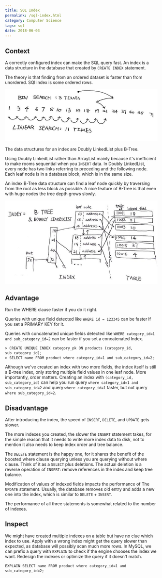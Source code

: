 ```yaml
---
title: SQL Index
permalink: /sql-index.html
category: Computer Science
tags: sql
date: 2018-06-03
---
```


## Context

A correctly configured index can make the SQL query fast. An index is a data structure in the database that created by `CREATE INDEX` statement. 

The theory is that finding from an ordered dataset is faster than from unordered. SQI index is some ordered rows.

![Ordered](/static/images/sql-index-ordered-is-fast.jpg)

The data structures for an index are Doubly LinkedList plus B-Tree. 

Using Doubly LinkedList rather than ArrayList mainly because it's inefficient to make rooms sequential when you `INSERT` data. In Doubly LinkedList, every node has two links referring to preceding and the following node.  Each leaf node is in a database block, which is in the same size.

An index B-Tree data structure can find a leaf node quickly by traversing from the root as less block as possible. A nice feature of B-Tree is that even with huge nodes the tree depth grows slowly.

![Ordered](/static/images/sql-index-data-structure.jpg)

## Advantage

Run the WHERE clause faster if you do it right.

Queries with unique field detected like `WHERE id = 123345` can be faster If you set a PRIMARY KEY for it. 

Queries with concatenated unique fields detected like `WHERE category_id=1 and sub_category_id=2` can be faster if you set a concatenated Index. 

```
> CREATE UNIQUE INDEX category_pk ON products (category_id, sub_category_id);
> SELECT name FROM product where category_id=1 and sub_category_id=2;
```

Although we've created an index with two more fields, the index itself is still a B-tree index, only storing multiple field values in one leaf node. More importantly, order matters. Creating an index with `(category_id, sub_category_id)` can help you run query `where category_id=1 and sub_category_id=2` and query `where category_id=1` faster, but not query `where sub_category_id=2`.

## Disadvantage

After introducing the index, the speed of `INSERT`, `DELETE`, and `UPDATE` gets slower.

The more indexes you created, the slower the `INSERT` statement takes, for the simple reason that it needs to write more index data to disk, not to mention it also needs to keep index order and tree balance.

The `DELETE` statement is the happy one, for it shares the benefit of the boosted where clause querying unless you are querying without where clause. Think of it as a `SELECT` plus deletions. The actual deletion is a reverse operation of `INSERT`: remove references in the index and keep tree balance.

Modification of values of indexed fields impacts the performance of The `UPDATE` statement. Usually, the database removes old entry and adds a new one into the index, which is similar to `DELETE` + `INSERT`.

The performance of all three statements is somewhat related to the number of indexes.

## Inspect

We might have created multiple indexes on a table but have no clue which index to use. Apply with a wrong index might get the query slower than expected, as database will possibly scan much more rows. In MySQL, we can prefix a query with `EXPLAIN` to check if the engine chooses the index we want. Redesign the indexes or optimize the query if it doesn't match.

```
EXPLAIN SELECT name FROM product where category_id=1 and sub_category_id=2;
```
